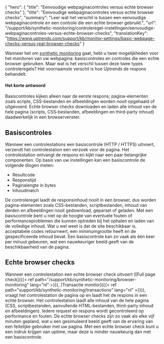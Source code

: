 {
  "hero": {
    "title": "Eenvoudige webpaginacontroles versus echte browser checks"
  },
  "title": "Eenvoudige webpaginacontroles versus echte browser checks",
  "summary": "Leer wat het verschil is tussen een eenvoudige webpaginacontrole en een controle die een echte browser gebruikt.",
  "url": "/support/kb/synthetic-monitoring/controleregel-instellingen/eenvoudige-webpaginacontroles-versus-echte-browser-checks",
  "translationKey": "https://www.uptrends.com/support/kb/monitor-settings/basic-webpage-checks-versus-real-browser-checks"
}

Wanneer het om [synthetic monitoring](/producten/synthetics/synthetic-monitoring) gaat, hebt u twee mogelijkheden voor het monitoren van uw webpagina: basiscontroles en controles die een echte browser gebruiken. Maar wat is het verschil tussen deze twee types controleregels? Het voornaamste verschil is hoe Uptrends de respons behandelt.

#### Het korte antwoord

Basiscontroles kijken alleen naar de eerste respons; pagina-elementen zoals scripts, CSS-bestanden en afbeeldingen worden nooit opgehaald of uitgevoerd. Echte browser checks downloaden en laden alle inhoud van de hele pagina (scripts, CSS-bestanden, afbeeldingen en third-party inhoud) daadwerkelijk in een browservenster.

## Basiscontroles

Wanneer een controlestations een basiscontrole (HTTP / HTTPS) uitvoert, verzendt het controlestation een verzoek voor de pagina. Het controlestation ontvangt de respons en kijkt naar een paar belangrijke componenten. Op basis van uw instellingen kan een basiscontrole de volgende dingen meten:

-   Resultcode
-   Responstijd
-   Paginalengte in bytes
-   Inhoudmatch

De controleregel laadt de responsinhoud nooit in een browser, dus worden pagina-elementen zoals CSS-bestanden, scriptbestanden, inhoud van derden en afbeeldingen nooit gedownload, geparset of geladen. Met een basiscontrole bent u niet op de hoogte van eventuele fouten of performanceproblemen die kunnen optreden bij het ophalen en laden van de volledige inhoud. Wat u wel weet is dat de site beschikbaar is, acceptabele codes retourneert, een minimumgrootte heeft en de gespecificeerde inhoud bevat. Een basiscontrole kan zo vaak als één keer per minuut gebeuren, wat een nauwkeuriger beeld geeft van de beschikbaarheid van de pagina.

## Echte browser checks

Wanneer een controlestation een echte browser check uitvoert ([Full page check]({{< ref path="/support/kb/synthetic-monitoring/browser-monitoring" lang="nl" >}}), [Transactie monitor]({{< ref path="support/kb/synthetic-monitoring/transactions" lang="nl" >}})), vraagt het controlestation de pagina op en laadt het de respons in een echte browser. Het controlestation laadt alle inhoud van de hele pagina (CSS, scriptbestanden, aanvullende HTML-bestanden, third-party inhoud en afbeeldingen). Iedere request en respons wordt gecontroleerd op performance en fouten. De echte browser checks zijn zo vaak als elke vijf minuten gepland, wat u een gesimuleerd beeld geeft van de ervaring van een feitelijke gebruiker met uw pagina. Met een echte browser check kunt u een indruk krijgen van uptime, maar deze is minder nauwkeurig dan met een basiscontrole.
